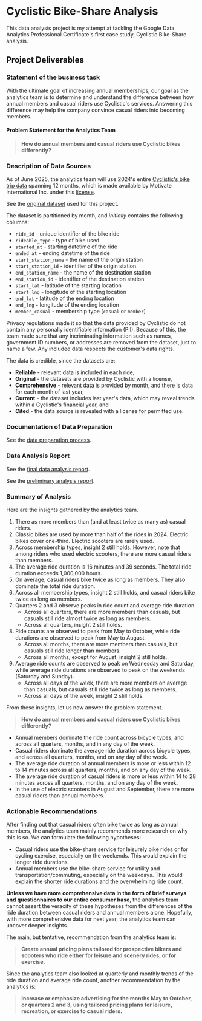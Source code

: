 # Cyclistic Bike-Share Analysis

This data analysis project is my attempt at tackling the Google Data Analytics Professional Certificate's first case study, Cyclistic Bike-Share analysis.

## Project Deliverables

### Statement of the business task

With the ultimate goal of increasing annual memberships, our goal as the analytics team is to determine and understand the difference between how annual members and casual riders use Cyclistic's services. Answering this difference may help the company convince casual riders into becoming members.

#### Problem Statement for the Analytics Team

> **How do annual members and casual riders use Cyclistic bikes differently?**

### Description of Data Sources

As of June 2025, the analytics team will use 2024's entire [Cyclistic's bike trip data](https://divvy-tripdata.s3.amazonaws.com/index.html) spanning 12 months, which is made available by Motivate International Inc. under this [license](https://www.divvybikes.com/data-license-agreement).

See the [original dataset](https://drive.google.com/file/d/16wliXSMBTFmEKHfyWIAZ914GubXTE1bR/view?usp=drive_link) used for this project.

The dataset is partitioned by month, and _initially_ contains the following columns:

-   `ride_id` - unique identifier of the bike ride
-   `rideable_type` - type of bike used
-   `started_at` - starting datetime of the ride
-   `ended_at` - ending datetime of the ride
-   `start_station_name` - the name of the origin station
-   `start_station_id` - identifier of the origin station
-   `end_station_name` - the name of the destination station
-   `end_station_id` - identifier of the destination station
-   `start_lat` - latitude of the starting location
-   `start_lng` - longitude of the starting location
-   `end_lat` - latitude of the ending location
-   `end_lng` - longitude of the ending location
-   `member_casual` - membership type (`casual` or `member`)

Privacy regulations made it so that the data provided by Cyclistic do not contain any personally identifiable information (PII). Because of this, the team made sure that any incriminating information such as names, government ID numbers, or addresses are removed from the dataset, just to name a few. Any included data respects the customer's data rights.

The data is credible, since the datasets are:

-   **Reliable** - relevant data is included in each ride,
-   **Original** - the datasets are provided by Cyclistic with a license,
-   **Comprehensive** - relevant data is provided by month, and there is data for each month of last year,
-   **Current** - the dataset includes last year's data, which may reveal trends within a Cyclistic's financial year, and
-   **Cited** - the data source is revealed with a license for permitted use.

### Documentation of Data Preparation

See the [data preparation process](./data_preparation.md).

### Data Analysis Report

See the [final data analysis report](./report/report.pdf).

See the [preliminary analysis report](./preliminary/preliminary_analysis.md).

### Summary of Analysis

Here are the insights gathered by the analytics team.

1. There as more members than (and at least twice as many as) casual riders.
2. Classic bikes are used by more than half of the rides in 2024. Electric bikes cover one-third. Electric scooters are rarely used.
3. Across membership types, insight 2 still holds. However, note that among riders who used electric scooters, there are more casual riders than members.
4. The average ride duration is 16 minutes and 39 seconds. The total ride duration exceeds 1,000,000 hours.
5. On average, casual riders bike twice as long as members. They also dominate the total ride duration.
6. Across all membership types, insight 2 still holds, and casual riders bike twice as long as members.
7. Quarters 2 and 3 observe peaks in ride count and average ride duration.
    - Across all quarters, there are more members than casuals, but casuals still ride almost twice as long as members.
    - Across all quarters, insight 2 still holds.
8. Ride counts are observed to peak from May to October, while ride durations are observed to peak from May to August.
    - Across all months, there are more members than casuals, but casuals still ride longer than members.
    - Across all months, except for August, insight 2 still holds.
9. Average ride counts are observed to peak on Wednesday and Saturday, while average ride durations are observed to peak on the weekends (Saturday and Sunday).
    - Across all days of the week, there are more members on average than casuals, but casuals still ride twice as long as members.
    - Across all days of the week, insight 2 still holds.

From these insights, let us now answer the problem statement.

> **How do annual members and casual riders use Cyclistic bikes differently?**

-   Annual members dominate the ride count across bicycle types, and across all quarters, months, and in any day of the week.
-   Casual riders dominate the average ride duration across bicycle types, and across all quarters, months, and on any day of the week.
-   The average ride duration of annual members is more or less within 12 to 14 minutes across all quarters, months, and on any day of the week.
-   The average ride duration of casual riders is more or less within 14 to 28 minutes across all quarters, months, and on any day of the week.
-   In the use of electric scooters in August and September, there are more casual riders than annual members.

### Actionable Recommendations

After finding out that casual riders often bike twice as long as annual members, the analytics team mainly recommends more research on why this is so. We can formulate the following hypotheses:

-   Casual riders use the bike-share service for leisurely bike rides or for cycling exercise, especially on the weekends. This would explain the longer ride durations.
-   Annual members use the bike-share service for utility and transportation/commuting, especially on the weekdays. This would explain the shorter ride durations and the overwhelming ride count.

**Unless we have more comprehensive data in the form of brief surveys and questionnaires to our entire consumer base**, the analytics team cannot assert the veracity of these hypotheses from the differences of the ride duration between casual riders and annual members alone. Hopefully, with more comprehensive data for next year, the analytics team can uncover deeper insights.

The main, but tentative, recommendation from the analytics team is:

> **Create annual pricing plans tailored for prospective bikers and scooters who ride either for leisure and scenery rides, or for exercise.**

Since the analytics team also looked at quarterly and monthly trends of the ride duration and average ride count, another recommendation by the analytics is:

> **Increase or emphasize advertising for the months May to October, or quarters 2 and 3, using tailored pricing plans for leisure, recreation, or exercise to casual riders.**
